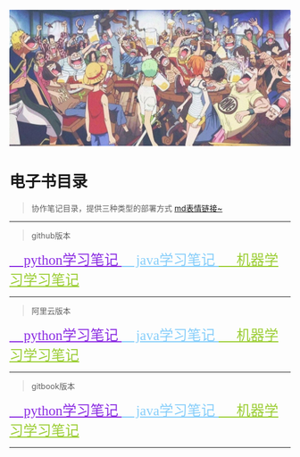 ![海贼王_宽屏](./chapters/res/other/%E6%B5%B7%E8%B4%BC%E7%8E%8B_%E5%AE%BD%E5%B1%8F.jpg)

# 电子书目录

> 协作笔记目录，提供三种类型的部署方式  [md表情链接~](https://apps.timwhitlock.info/emoji/tables/unicode#block-4-enclosed-characters)

---

> github版本

<a href="https://hycbook.github.io/bk_python" style="color:#8A2BE2;font-size:25px;font-family:cursive">
&#x1F40D; python学习笔记
</a> 

<a href="https://hycbook.github.io/bk_jdk" style="color:#87CEFA;font-size:25px;font-family:cursive">
&#x1F42C; java学习笔记
</a> 

<a href="https://hycbook.github.io/bk_machineLearning" style="color:#9ACD32;font-size:25px;font-family:cursive">
&#x1F37C;  机器学习学习笔记
</a> 



---

> 阿里云版本

<a href="http://112.126.102.142:4000/" style="color:#8A2BE2;font-size:25px;font-family:cursive">
&#x1F40D; python学习笔记
</a> 

<a href="http://112.126.102.142:4001/" style="color:#87CEFA;font-size:25px;font-family:cursive">
&#x1F42C; java学习笔记
</a> 

<a href="http://112.126.102.142:4002/" style="color:#9ACD32;font-size:25px;font-family:cursive">
&#x1F37C;   机器学习学习笔记
</a> 



---

> gitbook版本

<a href="https://narutohyc.gitbook.io/python" style="color:#8A2BE2;font-size:25px;font-family:cursive">
&#x1F40D; python学习笔记
</a>

<a href="https://narutohyc.gitbook.io/jdk" style="color:#87CEFA;font-size:25px;font-family:cursive">
&#x1F42C; java学习笔记
</a>

<a href="https://narutohyc.gitbook.io/ml" style="color:#9ACD32;font-size:25px;font-family:cursive">
&#x1F37C;   机器学习学习笔记
</a> 

---
